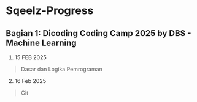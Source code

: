 # Sqeelz-Progress

## Bagian 1: Dicoding Coding Camp 2025 by DBS - Machine Learning 

1. 15 FEB 2025

>Dasar dan Logika Pemrograman

2. 16 Feb 2025
   
>Git

